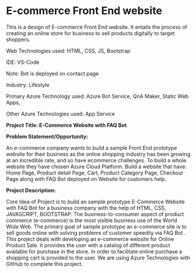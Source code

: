 # E-commerce Front End website

This is a design of E-commerce Front End website. It entails the process of creating an online store for business to sell products digitally to target shoppers.

Web Technologies used: HTML, CSS, JS, Bootstrap

IDE: VS-Code

Note: Bot is deployed on contact page

Industry: Lifestyle

Primary Azure Technology used: Azure Bot Service, QnA Maker, Static Web Apps,

Other Azure Technologies used: App Service

**Project Title: E-Commerce Website with FAQ Bot**

**Problem Statement/Opportunity:**

An e-commerce company wants to build a sample Front End prototype website for their business as the online shopping industry has been growing at an incredible rate, and so have ecommerce challenges. To build a whole website they have chosen Azure Cloud Platform. Build a website that have: Home Page, Product detail Page, Cart, Product Category Page, Checkout Page along with FAQ Bot deployed on Website for customers help.

**Project Description:**

Core Idea of Project is to build an sample prototype E-Commerce Website with FAQ Bot for a business company with the help of HTML, CSS, JAVASCRIPT, BOOTSTRAP. The business-to-consumer aspect of product commerce (e-commerce) is the most visible business use of the World Wide Web. The primary goal of sample prototype an e-commerce site is to sell goods online with solving problems of customer speedily via FAQ Bot . This project deals with developing an e-commerce website for Online Product Sale. It provides the user with a catalog of different product available for purchase in the store. In order to facilitate online purchase a shopping cart is provided to the user. We are using Azure Technologies with GitHub to complete this project.



